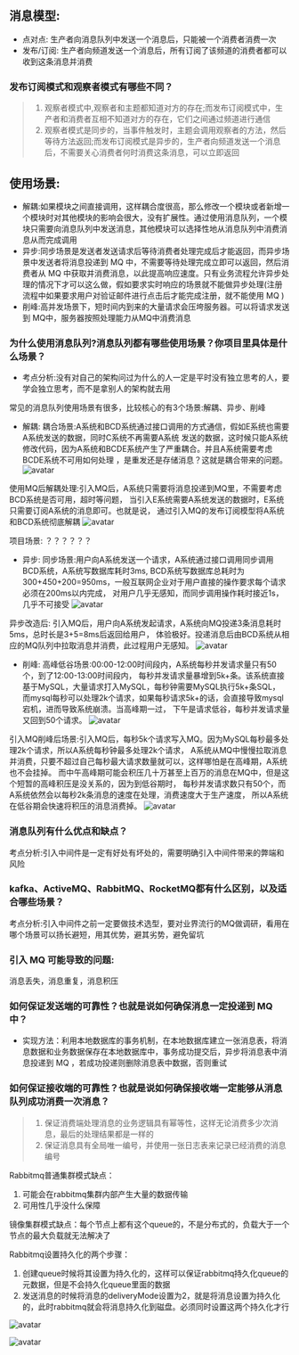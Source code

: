 ## 消息模型:
* 点对点: 生产者向消息队列中发送一个消息后，只能被一个消费者消费一次
* 发布/订阅: 生产者向频道发送一个消息后，所有订阅了该频道的消费者都可以收到这条消息并消费

### 发布订阅模式和观察者模式有哪些不同？
>1. 观察者模式中,观察者和主题都知道对方的存在;而发布订阅模式中，生产者和消费者互相不知道对方的存在，它们之间通过频道进行通信
>2. 观察者模式是同步的，当事件触发时，主题会调用观察者的方法，然后等待方法返回;而发布订阅模式是异步的，生产者向频道发送一个消息后，不需要关心消费者何时消费这条消息，可以立即返回

## 使用场景:
* 解耦:如果模块之间直接调用，这样耦合度很高，那么修改一个模块或者新增一个模块时对其他模块的影响会很大，没有扩展性。通过使用消息队列，一个模块只需要向消息队列中发送消息，其他模块可以选择性地从消息队列中消费消息从而完成调用
* 异步:同步场景是发送者发送请求后等待消费者处理完成后才能返回，而异步场景中发送者将消息投递到 MQ 中，不需要等待处理完成立即可以返回，然后消费者从 MQ 
中获取并消费消息，以此提高响应速度。只有业务流程允许异步处理的情况下才可以这么做，假如要求实时响应的场景就不能做异步处理(注册流程中如果要求用户对验证邮件进行点击后才能完成注册，就不能使用 MQ )
* 削峰:高并发场景下，短时间内到来的大量请求会压垮服务器。可以将请求发送到 MQ中，服务器按照处理能力从MQ中消费消息



### 为什么使用消息队列?消息队列都有哪些使用场景？你项目里具体是什么场景？
* 考点分析:没有对自己的架构问过为什么的人一定是平时没有独立思考的人，要学会独立思考，而不是拿别人的架构就去用

常见的消息队列使用场景有很多，比较核心的有3个场景:解耦、异步、削峰
* 解耦: 耦合场景:A系统和BCD系统通过接口调用的方式通信，假如E系统也需要A系统发送的数据，同时C系统不再需要A系统
发送的数据，这时候只能A系统修改代码，因为A系统和BCDE系统产生了严重耦合。并且A系统需要考虑BCDE系统不可用如何处理
，是重发还是存储消息？这就是耦合带来的问题。
![avatar](../static/耦合.jpg)

使用MQ后解耦处理:引入MQ后，A系统只需要将消息投递到MQ里，不需要考虑BCD系统是否可用，超时等问题，
当引入E系统需要A系统发送的数据时，E系统只需要订阅A系统的消息即可。也就是说，
通过引入MQ的发布订阅模型将A系统和BCD系统彻底解耦
![avatar](../static/解耦.jpg)

项目场景: ？？？？？？

* 异步: 同步场景:用户向A系统发送一个请求，A系统通过接口调用同步调用BCD系统，A系统写数据库耗时3ms,
BCD系统写数据库总耗时为300+450+200=950ms，一般互联网企业对于用户直接的操作要求每个请求必须在200ms以内完成，
对用户几乎无感知，而同步调用操作耗时接近1s，几乎不可接受
![avatar](../static/同步调用场景.jpg)

异步改造后: 引入MQ后，用户向A系统发起请求，A系统向MQ投递3条消息耗时5ms，总时长是3+5=8ms后返回给用户，
体验极好。投递消息后由BCD系统从相应的MQ队列中拉取消息并消费，此过程用户无感知。
![avatar](../static/异步场景.jpg)

* 削峰: 高峰低谷场景:00:00-12:00时间段内，A系统每秒并发请求量只有50个，到了12:00-13:00时间段内，
每秒并发请求量暴增到5k+条。该系统直接基于MySQL，大量请求打入MySQL，每秒钟需要MySQL执行5k+条SQL，
而mysql每秒可以处理2k个请求，如果每秒请求5k+的话，会直接导致mysql宕机，进而导致系统崩溃。当高峰期一过，
下午是请求低谷，每秒并发请求量又回到50个请求。
![avatar](../static/高峰.jpg)

引入MQ削峰后场景:引入MQ后，每秒5k个请求写入MQ。因为MySQL每秒最多处理2k个请求，所以A系统每秒钟最多处理2k个请求，
A系统从MQ中慢慢拉取消息并消费，只要不超过自己每秒最大请求数量就可以，这样哪怕是在高峰期，A系统也不会挂掉。
而中午高峰期可能会积压几十万甚至上百万的消息在MQ中，但是这个短暂的高峰积压是没关系的，因为到低谷期时，
每秒并发请求数只有50个，而A系统依然会以每秒2k条消息的速度在处理，消费速度大于生产速度，
所以A系统在低谷期会快速将积压的消息消费掉。
![avatar](../static/削峰.jpg)



      
      



### 消息队列有什么优点和缺点？
考点分析:引入中间件是一定有好处有坏处的，需要明确引入中间件带来的弊端和风险

### kafka、ActiveMQ、RabbitMQ、RocketMQ都有什么区别，以及适合哪些场景？
考点分析:引入中间件之前一定要做技术选型，要对业界流行的MQ做调研，看用在哪个场景可以扬长避短，用其优势，避其劣势，避免留坑












### 引入 MQ 可能导致的问题:
消息丢失，消息重复，消息积压

### 如何保证发送端的可靠性？也就是说如何确保消息一定投递到 MQ 中？
* 实现方法：利用本地数据库的事务机制，在本地数据库建立一张消息表，将消息数据和业务数据保存在本地数据库中，事务成功提交后，异步将消息表中消息投递到 MQ ，若成功投递则删除消息表中数据，否则重试

### 如何保证接收端的可靠性？也就是说如何确保接收端一定能够从消息队列成功消费一次消息？
>1. 保证消费端处理消息的业务逻辑具有幂等性，这样无论消费多少次消息，最后的处理结果都是一样的
>2. 保证消息具有全局唯一编号，并使用一张日志表来记录已经消费的消息编号

Rabbitmq普通集群模式缺点：
1. 可能会在rabbitmq集群内部产生大量的数据传输
2. 可用性几乎没什么保障

镜像集群模式缺点：每个节点上都有这个queue的，不是分布式的，负载大于一个节点的最大负载就无法解决了

Rabbitmq设置持久化的两个步骤：
1. 创建queue时候将其设置为持久化的，这样可以保证rabbitmq持久化queue的元数据，但是不会持久化queue里面的数据
2. 发送消息的时候将消息的deliveryMode设置为2，就是将消息设置为持久化的，此时rabbitmq就会将消息持久化到磁盘。必须同时设置这两个持久化才行

![avatar](../static/mq1.png)

![avatar](../static/mq2.png)